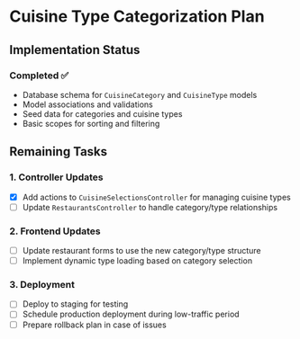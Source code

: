 # Cuisine Type Categorization Plan

## Implementation Status

### Completed ✅
- Database schema for `CuisineCategory` and `CuisineType` models
- Model associations and validations
- Seed data for categories and cuisine types
- Basic scopes for sorting and filtering

## Remaining Tasks

### 1. Controller Updates
- [x] Add actions to `CuisineSelectionsController` for managing cuisine types
- [ ] Update `RestaurantsController` to handle category/type relationships

### 2. Frontend Updates
- [ ] Update restaurant forms to use the new category/type structure
- [ ] Implement dynamic type loading based on category selection

### 3. Deployment
- [ ] Deploy to staging for testing
- [ ] Schedule production deployment during low-traffic period
- [ ] Prepare rollback plan in case of issues
